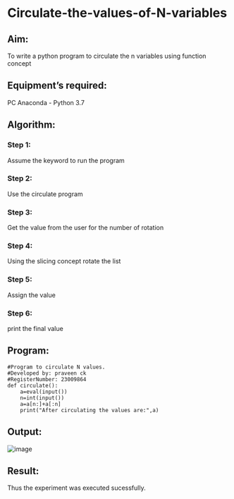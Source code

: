 # Circulate-the-values-of-N-variables
## Aim:
To write a python program to circulate the n variables using function concept
## Equipment’s required:
PC
Anaconda - Python 3.7
## Algorithm: 
### Step 1:
Assume the keyword to run the program
### Step 2:
Use the circulate program
### Step 3: 
Get the value from the user for the number of rotation
### Step 4: 
Using the slicing concept rotate the list
### Step 5: 
Assign the value
### Step 6: 
print the final value
## Program:
```
#Program to circulate N values.
#Developed by: praveen ck
#RegisterNumber: 23009864
def circulate():
    a=eval(input())
    n=int(input())
    a=a[n:]+a[:n]
    print("After circulating the values are:",a)
``` 
## Output:
![image](https://github.com/praveenck23009864/Circulate-the-values-of-N-variables/assets/141472050/ac201d6a-e3b5-4eac-a41d-b6a6667c9370)

## Result:
Thus the experiment was executed sucessfully.
